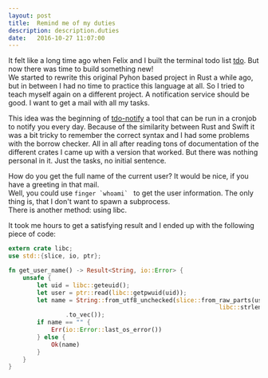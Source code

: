 ```yaml
---
layout: post
title:  Remind me of my duties
description: description.duties
date:   2016-10-27 11:07:00
---
```


It felt like a long time ago when Felix and I built the terminal todo list [tdo](http://tdolist.de). But now there was time to build something new!  
We started to rewrite this original Pyhon based project in Rust a while ago, but in between I had no time to practice this language at all. So I tried to teach myself again on a different project. A notification service should be good. I want to get a mail with all my tasks.

This idea was the beginning of [tdo-notify](https://github.com/tdolist/tdo-notify) a tool that can be run in a cronjob to notify you every day.
Because of the similarity between Rust and Swift it was a bit tricky to remember the correct syntax and I had some problems with the borrow checker.
All in all after reading tons of documentation of the different crates I came up with a version that worked. But there was nothing personal in it. Just the tasks, no initial sentence.

How do you get the full name of the current user? It would be nice, if you have a greeting in that mail.  
Well, you could use ``finger `whoami` `` to get the user information. The only thing is, that I don't want to spawn a subprocess.  
There is another method: using libc.  

It took me hours to get a satisfying result and I ended up with the following piece of code:

```rust
extern crate libc;
use std::{slice, io, ptr};

fn get_user_name() -> Result<String, io::Error> {
    unsafe {
        let uid = libc::geteuid();
        let user = ptr::read(libc::getpwuid(uid));
        let name = String::from_utf8_unchecked(slice::from_raw_parts(user.pw_gecos as *const u8,
                                                           libc::strlen(user.pw_gecos) as usize)
                .to_vec());
        if name == "" {
            Err(io::Error::last_os_error())
        } else {
            Ok(name)
        }
    }
}
```
